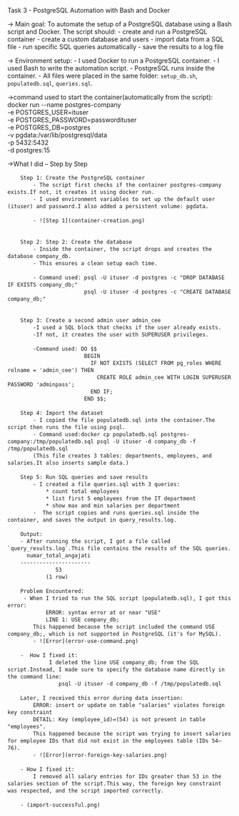 

Task 3 - PostgreSQL Automation with Bash and Docker

-> Main goal:
    To automate the setup of a PostgreSQL database using a Bash script and Docker.
    The script should:
        - create and run a PostgreSQL container
        - create a custom database and users
        - import data from a SQL file
        - run specific SQL queries automatically
        - save the results to a log file
        
-> Environment setup:
    - I used Docker to run a PostgreSQL container.
    - I used Bash to write the automation script.
    - PostgreSQL runs inside the container.
    - All files were placed in the same folder: `setup_db.sh`, `populatedb.sql`, `queries.sql`.

->command used to start the container(automatically from the script):
    docker run --name postgres-company \
  -e POSTGRES_USER=ituser \
  -e POSTGRES_PASSWORD=passwordituser \
  -e POSTGRES_DB=postgres \
  -v pgdata:/var/lib/postgresql/data \
  -p 5432:5432 \
  -d postgres:15
  
  
  
  ->What I did – Step by Step
  
        Step 1: Create the PostgreSQL container
            - The script first checks if the container postgres-company exists.If not, it creates it using docker run.
            - I used environment variables to set up the default user (ituser) and password.I also added a persistent volume: pgdata.
            
            - ![Step 1](container-creation.png)


        Step 2: Step 2: Create the database
            - Inside the container, the script drops and creates the database company_db.
            - This ensures a clean setup each time.
            
            - Command used: psql -U ituser -d postgres -c "DROP DATABASE IF EXISTS company_db;"
                            psql -U ituser -d postgres -c "CREATE DATABASE company_db;"
                            
            
        Step 3: Create a second admin user admin_cee
            -I used a SQL block that checks if the user already exists.
            -If not, it creates the user with SUPERUSER privileges.
            
            -Command used: DO $$
                            BEGIN
                              IF NOT EXISTS (SELECT FROM pg_roles WHERE rolname = 'admin_cee') THEN
                                CREATE ROLE admin_cee WITH LOGIN SUPERUSER PASSWORD 'adminpass';
                              END IF;
                            END $$;
                            
        Step 4: Import the dataset
            - I copied the file populatedb.sql into the container.The script then runs the file using psql.
            - Command used:docker cp populatedb.sql postgres-company:/tmp/populatedb.sql psql -U ituser -d company_db -f /tmp/populatedb.sql
            (This file creates 3 tables: departments, employees, and salaries.It also inserts sample data.)
            
        Step 5: Run SQL queries and save results
            - I created a file queries.sql with 3 queries:
                * count total employees
                * list first 5 employees from the IT department
                * show max and min salaries per department
            -  The script copies and runs queries.sql inside the container, and saves the output in query_results.log.
            
        Output:
        - After running the script, I got a file called `query_results.log`.This file contains the results of the SQL queries.
          numar_total_angajati 
        ----------------------
                   53
                (1 row)
            
        Problem Encountered:
         - When I tried to run the SQL script (populatedb.sql), I got this error:
                ERROR: syntax error at or near "USE"
                LINE 1: USE company_db;
            This happened because the script included the command USE company_db;, which is not supported in PostgreSQL (it's for MySQL).
            - ![Error](error-use-command.png)
            
        -  How I fixed it:
                 I deleted the line USE company_db; from the SQL script.Instead, I made sure to specify the database name directly in the command line:
                    psql -U ituser -d company_db -f /tmp/populatedb.sql
                    
        Later, I received this error during data insertion:
            ERROR: insert or update on table "salaries" violates foreign key constraint
            DETAIL: Key (employee_id)=(54) is not present in table "employees".
            This happened because the script was trying to insert salaries for employee IDs that did not exist in the employees table (IDs 54–76).
            - ![Error](error-foreign-key-salaries.png)
            
        - How I fixed it:
            I removed all salary entries for IDs greater than 53 in the salaries section of the script.This way, the foreign key constraint was respected, and the script imported correctly.
            
        - (import-successful.png)
        
        

        
